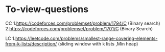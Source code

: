 # To-view-questions
CC
1.https://codeforces.com/problemset/problem/1794/C (Binary search)
2.https://codeforces.com/problemset/problem/1701/C  (Binary Search)

LC
1.https://leetcode.com/problems/smallest-range-covering-elements-from-k-lists/description/  (sliding window with k lists ,Min heap)
